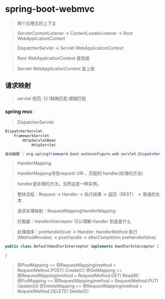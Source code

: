 # spring-boot-webmvc

> 两个应用文的上下文

> ServletContextListener -> ContextLoaderListener -> Root WebApplicationContext

> DispatcherServlet -> Servlet WebApplicationContext

> Root WebApplicationContext 是低层  

> Servlet WebApplicationContext 是上层

## 请求映射

>  servlet 规范:  12.1精确匹配  模糊匹配  

### spring mvc 

> DispatcherServlet

```java
DispatcherServlet
    FrameworkServlet
        HttpServletBean
            HttpServlet

自动装配 : org.springframework.boot.autoconfigure.web.servlet.DispatcherServletAutoConfiguration
```

> HandlerMapping

> HandlerMapping寻找request URI ，匹配的 handler(处理的方法)

> handler是处理的方法，当然这是一种实例。  

> 整体流程：Request -> Handler -> 执行结果 -> 返回（REST） -> 普通的文本

> 请求处理映射：RequestMappingHandlerMapping

> 拦截器：HandlerInterceptor 可以理解 Handler 到底是什么

> 处理顺序：preHandle(true) -> Handler: HandlerMethod 执行(Method#invoke) -> postHandle -> afterCompletion
                    preHandle(false)


```java
public class DefaultHandlerInterceptor implements HandlerInterceptor {
  
}
```

> @PostMapping == @RequestMapping(method = RequestMethod.POST)  Create(C)
> @GetMapping == @RequestMapping(method = RequestMethod.GET) Read(R)
> @PutMapping == @RequestMapping(method = RequestMethod.PUT) Update(U)
> @DeleteMapping == @RequestMapping(method = RequestMethod.DELETE) Delete(D)




